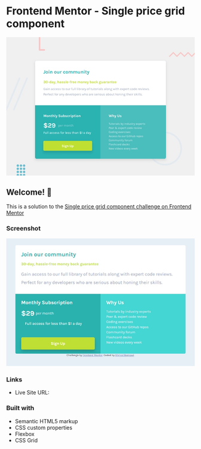 # Frontend Mentor - Single price grid component

![Design preview for the Single price grid component coding challenge](./desktop-preview.jpg)

## Welcome! 👋


This is a solution to the [Single price grid component challenge on Frontend Mentor](https://www.frontendmentor.io/solutions/single-price-grid-component-rM6otkXn30) 


### Screenshot

![](./Screenshot.jpg)

### Links
- Live Site URL: [](https://ahmedbernawi.github.io/gird-component/)


### Built with

- Semantic HTML5 markup
- CSS custom properties
- Flexbox
- CSS Grid





